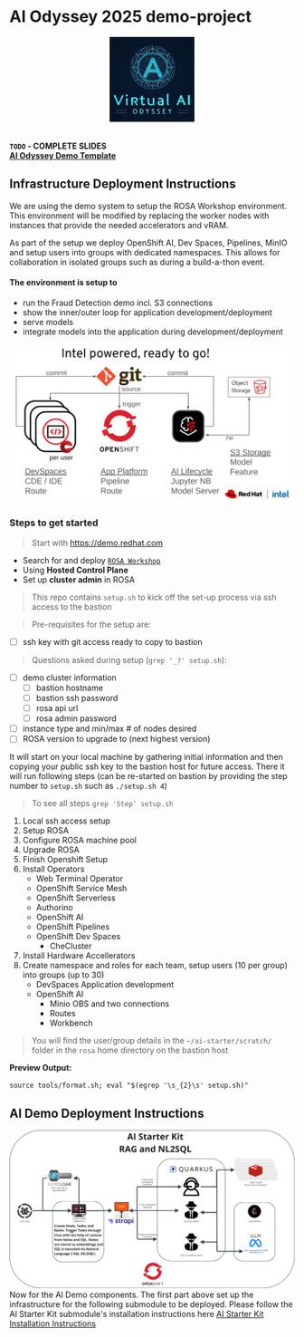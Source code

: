 # AI Odyssey 2025 demo-project
<div align="center">
<img src="./VirtualAIOdysseyLogo.png" width="150" height="150">
</div>
<br/>

<b>`TODO` - COMPLETE SLIDES</b>
<br/><b>[AI Odyssey Demo Template](https://docs.google.com/presentation/d/1hNml-zEJ53uW1xOFJHf4zDsSAr4EoOBY0MFTheHTV5I/edit?usp=sharing)</b>

## Infrastructure Deployment Instructions
We are using the demo system to setup the ROSA Workshop environment. 
This environment will be modified by replacing the worker nodes with instances that provide the needed accelerators and vRAM.

As part of the setup we deploy OpenShift AI, Dev Spaces, Pipelines, MinIO and setup users into groups with dedicated namespaces. This allows for collaboration in isolated groups such as during a build-a-thon event.

#### The environment is setup to
 * run the Fraud Detection demo incl. S3 connections
 * show the inner/outer loop for application development/deployment
 * serve models
 * integrate models into the application during development/deployment

![Ecosystem Overview](img/ecosystem-overview.png)

### Steps to get started
> Start with https://demo.redhat.com
* Search for and deploy [`ROSA Workshop`](https://catalog.demo.redhat.com/catalog/babylon-catalog-prod/order/sandboxes-gpte.rosa-mobb.prod) 
* Using **Hosted Control Plane**
* Set up **cluster admin** in ROSA

> This repo contains `setup.sh` to kick off the set-up process via ssh access to the bastion

> Pre-requisites for the setup are:
- [ ] ssh key with git access ready to copy to bastion

> Questions asked during setup (`grep '_?' setup.sh`):
- [ ] demo cluster information
  - [ ] bastion hostname
  - [ ] bastion ssh password
  - [ ] rosa api url
  - [ ] rosa admin password
- [ ] instance type and min/max # of nodes desired
- [ ] ROSA version to upgrade to (next highest version)

It will start on your local machine by gathering initial information and then copying your public ssh key to the bastion host for future access. There it will run following steps (can be re-started on bastion by providing the step number to `setup.sh` such as `./setup.sh 4`)

> To see all steps `grep 'Step' setup.sh`

1. Local ssh access setup
2. Setup ROSA
3. Configure ROSA machine pool
4. Upgrade ROSA
5. Finish Openshift Setup
6. Install Operators
   * Web Terminal Operator
   * OpenShift Service Mesh
   * OpenShift Serverless
   * Authorino
   * OpenShift AI
   * OpenShift Pipelines
   * OpenShift Dev Spaces
     * CheCluster
7. Install Hardware Accellerators
8. Create namespace and roles for each team, setup users (10 per group) into groups (up to 30)
   * DevSpaces Application development 
   * OpenShift AI 
     * Minio OBS and two connections
     * Routes
     * Workbench

> You will find the user/group details in the `~/ai-starter/scratch/` folder in the `rosa` home directory on the bastion host

**Preview Output:**
```
source tools/format.sh; eval "$(egrep '\s_{2}\s' setup.sh)"
```

## AI Demo Deployment Instructions
![ai-hackathon-starter](architecture.png)
Now for the AI Demo components. The first part above set up the infrastructure for the following submodule to be deployed. Please follow the AI Starter Kit submodule's installation instructions here
[AI Starter Kit Installation Instructions](https://github.com/purefield-demo-team/ai-hackathon-starter)


